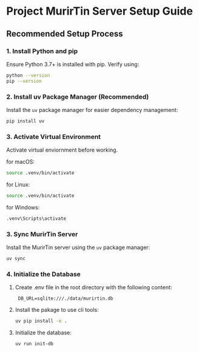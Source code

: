 # Project MurirTin Server Setup Guide

## Recommended Setup Process

### 1. Install Python and pip
Ensure Python 3.7+ is installed with pip. Verify using:
```bash
python --version
pip --version
```

### 2. Install uv Package Manager (Recommended)
Install the `uv` package manager for easier dependency management:
```bash
pip install uv
```
### 3. Activate Virtual Environment
Activate virtual enviornment before working.

for macOS:
```bash
source .venv/bin/activate
```
for Linux:
```bash
source .venv/bin/activate
```
for Windows:
```bash
.venv\Scripts\activate
```


### 3. Sync MurirTin Server
Install the MurirTin server using the `uv` package manager:
```bash
uv sync
```
### 4. Initialize the Database
1. Create .env file in the root directory with the following content:
   ```env
    DB_URL=sqlite:///./data/murirtin.db
   ```
2. Install the pakage to use cli tools:
    ```bash
    uv pip install -e .
    ```
3. Initialize the database:
    ```bash
    uv run init-db
    ```   